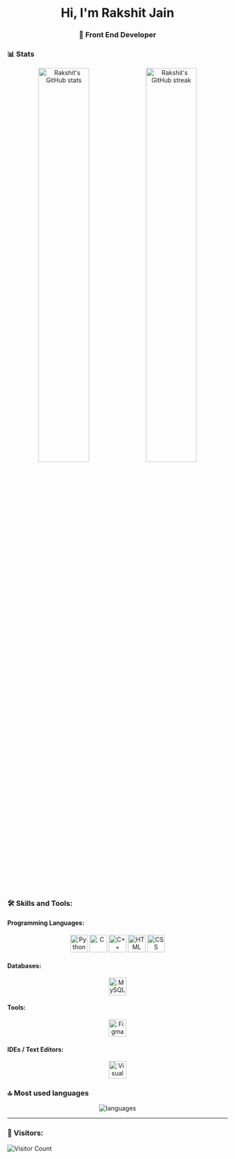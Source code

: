 <h1 align="center">Hi, I'm Rakshit Jain</h1>
<h3 align="center">🚀 Front End Developer </h3>

### 📊 Stats
<div align="center">
<img src="https://github-readme-stats.vercel.app/api?username=jainrakshit24&show_icons=true&theme=radical&hide_broder=true" alt="Rakshit's GitHub stats" width="48%" >
<img src="https://github-readme-streak-stats.herokuapp.com/?user=jainrakshit24&theme=github_dark&hide_border=true" alt="Rakshit's GitHub streak" width="48%" >
</div>

### 🛠️ Skills and Tools:

#### Programming Languages:

<div align="center"> 
<img src="https://upload.wikimedia.org/wikipedia/commons/c/c3/Python-logo-notext.svg" alt="Python" height="40">
<img src="https://upload.wikimedia.org/wikipedia/commons/1/19/C_Logo.png" alt="C" height="40">
<img src="https://upload.wikimedia.org/wikipedia/commons/1/18/ISO_C%2B%2B_Logo.svg" alt="C++" height="40">
<img src="https://upload.wikimedia.org/wikipedia/commons/6/61/HTML5_logo_and_wordmark.svg" alt="HTML" height="40">
<img src="https://upload.wikimedia.org/wikipedia/commons/d/d5/CSS3_logo_and_wordmark.svg" alt="CSS" height="40">

</div>  
  
#### Databases:

<div align="center">
<img src="https://profilinator.rishav.dev/skills-assets/mysql-original-wordmark.svg" alt="MySQL" height="40">
</div>

#### Tools:

<div align="center">
<img src="https://upload.wikimedia.org/wikipedia/commons/3/33/Figma-logo.svg" alt="Figma" height="40">  
</div>

#### IDEs / Text Editors:

<div align="center">
<img src="https://upload.wikimedia.org/wikipedia/commons/thumb/9/9a/Visual_Studio_Code_1.35_icon.svg/2048px-Visual_Studio_Code_1.35_icon.svg.png" alt="Visual Studio Code" height="40">  
</div>
  

### 🔝 Most used languages
<div align="center">
<img alt="languages" src="https://github-readme-stats.vercel.app/api/top-langs/?username=jainrakshit24&theme=github_dark&hide_border=true&layout=compact" />
</div>

---

### 👥 Visitors:

![Visitor Count](https://profile-counter.glitch.me/jainrakshit24/count.svg)
